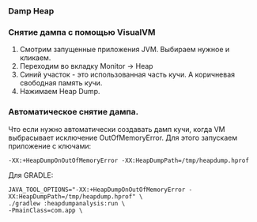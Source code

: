 ### Damp Heap

### Снятие дампа с помощью VisualVM
  1. Смотрим запущенные приложения JVM. Выбираем нужное и кликаем.
  2. Переходим во вкладку Monitor -> Heap
  3. Синий участок - это использованная часть кучи. А коричневая свободная память кучи.
  4. Нажимаем Heap Dump. 
  
  
### Автоматическое снятие дампа. 
Что если нужно автоматически создавать дамп кучи, когда VM выбрасывает исключение OutOfMemoryError. 
Для этого запускаем приложение с ключами:

````
-XX:+HeapDumpOnOutOfMemoryError -XX:HeapDumpPath=/tmp/heapdump.hprof
```` 

Для GRADLE:
````
JAVA_TOOL_OPTIONS="-XX:+HeapDumpOnOutOfMemoryError -XX:HeapDumpPath=/tmp/heapdump.hprof" \
./gradlew :heapdumpanalysis:run \
-PmainClass=com.app \
````